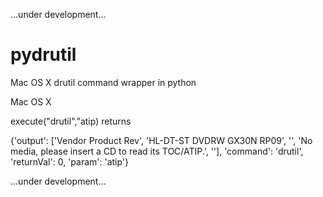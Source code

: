 
...under development...

# pydrutil
Mac OS X drutil command wrapper in python

Mac OS X

execute("drutil","atip) returns

{'output': ['Vendor   Product           Rev', 'HL-DT-ST DVDRW  GX30N      RP09', '', 'No media, please insert a CD to read its TOC/ATIP.', ''], 'command': 'drutil', 'returnVal': 0, 'param': 'atip'}

...under development...

